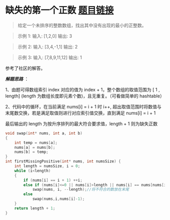 ﻿# 缺失的第一个正数 [题目链接](https://leetcode-cn.com/problems/first-missing-positive/)

> 给定一个未排序的整数数组，找出其中没有出现的最小的正整数。

>示例 1:
>输入: [1,2,0]
>输出: 3

>示例 2:
>输入: [3,4,-1,1]
>输出: 2

>示例 3:
>输入: [7,8,9,11,12]
>输出: 1

参考了社区的解答。

***解题思路*** ：

1、由题可得数组索引 index 对应的值为 index + 1，整个数组的取值范围为 [ 1 , length] (length 为数组长度即元素个数)，且无重复。（可看做简单的 hashtable）

2、代码中的循环，在当前满足 nums[i] = i + 1 时 i++, 超出取值范围时将数值与末尾数交换，若是满足取值则进行对应索引值交换，直到满足 nums[i] = i + 1 

最后输出的 length 为按升序排列的最大符合要求值，length + 1 则为缺失正数
```c
void swap(int* nums, int a, int b)
{
	int temp = nums[a];
	nums[a] = nums[b];
	nums[b] = temp;
}
int firstMissingPositive(int* nums, int numsSize) {
	int length = numsSize, i = 0;
	while (i<length)
	{
		if (nums[i] == i + 1) ++i;
		else if (nums[i]<=0 || nums[i]>length || nums[i] == nums[nums[i]-1])
			swap(nums, i, --length);//将不符合的数放在末尾
		else
			swap(nums,i,nums[i]-1);
	}
	return length + 1;
}
```

